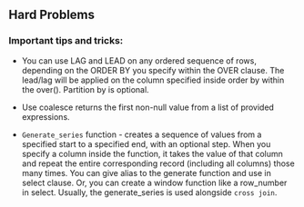 ## Hard Problems

### Important tips and tricks:

* You can use LAG and LEAD on any ordered sequence of rows, depending on the ORDER BY you specify within the OVER clause. The lead/lag will be applied on the column specified inside order by within the over(). Partition by is optional.
* Use coalesce returns the first non-null value from a list of provided expressions.
  
* `Generate_series` function - creates a sequence of values from a specified start to a specified end, with an optional step. When you specify a column inside the function, it takes the value of that column and repeat the entire corresponding record (including all columns) those many times. You can give alias to the generate function and use in select clause. Or, you can create a window function like a row_number in select. Usually, the generate_series is used alongside `cross join`.
